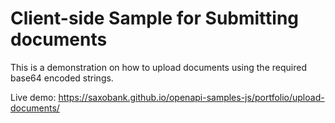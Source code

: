 # Client-side Sample for Submitting documents

This is a demonstration on how to upload documents using the required base64 encoded strings.

Live demo: https://saxobank.github.io/openapi-samples-js/portfolio/upload-documents/
